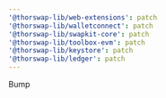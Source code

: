 ```yaml
---
'@thorswap-lib/web-extensions': patch
'@thorswap-lib/walletconnect': patch
'@thorswap-lib/swapkit-core': patch
'@thorswap-lib/toolbox-evm': patch
'@thorswap-lib/keystore': patch
'@thorswap-lib/ledger': patch
---
```


Bump
